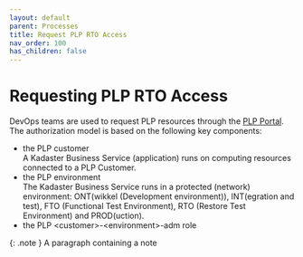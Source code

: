 ```yaml
---
layout: default
parent: Processes
title: Request PLP RTO Access
nav_order: 100
has_children: false
---
```


# Requesting PLP RTO Access

DevOps teams are used to request PLP resources through the [PLP Portal](https://portal.plp.kadaster.nl). The authorization model is based 
on the following key components:
- the PLP customer  
A Kadaster Business Service (application) runs on computing resources connected to a PLP Customer.
- the PLP environment  
The Kadaster Business Service runs in a protected (network) environment: ONT(wikkel (Development environment)), INT(egration and test), 
FTO (Functional Test Environment), RTO (Restore Test Environment) and PROD(uction).
- the PLP \<customer\>-\<environment\>-adm role  




{: .note }
A paragraph containing a note
